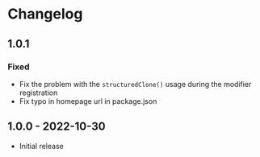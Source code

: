 # Changelog

## 1.0.1

### Fixed

- Fix the problem with the `structuredClone()` usage during the modifier registration
- Fix typo in homepage url in package.json

## 1.0.0 - 2022-10-30
- Initial release
